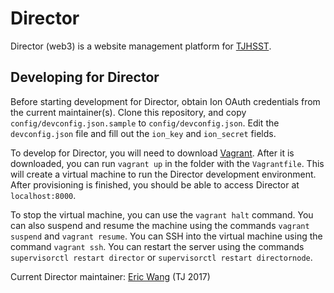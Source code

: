 # Director

Director (web3) is a website management platform for [TJHSST](https://www.tjhsst.edu/).

## Developing for Director

Before starting development for Director, obtain Ion OAuth credentials from the current maintainer(s).
Clone this repository, and copy `config/devconfig.json.sample` to `config/devconfig.json`.
Edit the `devconfig.json` file and fill out the `ion_key` and `ion_secret` fields.

To develop for Director, you will need to download [Vagrant](https://www.vagrantup.com/downloads.html).
After it is downloaded, you can run `vagrant up` in the folder with the `Vagrantfile`.
This will create a virtual machine to run the Director development environment.
After provisioning is finished, you should be able to access Director at `localhost:8000`.

To stop the virtual machine, you can use the `vagrant halt` command.
You can also suspend and resume the machine using the commands `vagrant suspend` and `vagrant resume`.
You can SSH into the virtual machine using the command `vagrant ssh`.
You can restart the server using the commands `supervisorctl restart director` or `supervisorctl restart directornode`.

Current Director maintainer: [Eric Wang](https://github.com/ezwang) (TJ 2017)
